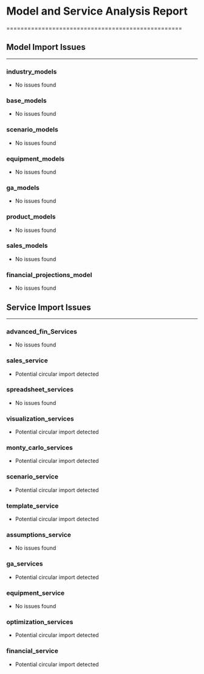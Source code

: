 # Model and Service Analysis Report
==================================================

## Model Import Issues
--------------------

### industry_models
- No issues found

### base_models
- No issues found

### scenario_models
- No issues found

### equipment_models
- No issues found

### ga_models
- No issues found

### product_models
- No issues found

### sales_models
- No issues found

### financial_projections_model
- No issues found

## Service Import Issues
--------------------

### advanced_fin_Services
- No issues found

### sales_service
- Potential circular import detected

### spreadsheet_services
- No issues found

### visualization_services
- Potential circular import detected

### monty_carlo_services
- Potential circular import detected

### scenario_service
- Potential circular import detected

### template_service
- Potential circular import detected

### assumptions_service
- No issues found

### ga_services
- Potential circular import detected

### equipment_service
- No issues found

### optimization_services
- Potential circular import detected

### financial_service
- Potential circular import detected